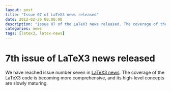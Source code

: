 ```yaml
---
layout: post
title: "Issue 07 of LaTeX3 news released"
date: 2012-02-26 00:00:00
description: "Issue 07 of the LaTeX3 news released. The coverage of the LaTeX3 code is becoming more comprehensive, and its high-level concepts are slowly maturing."
categories: news
tags: [latex3, latex-news]
---
```


# 7th issue of LaTeX3 news released

We have reached issue number seven in [LaTeX3 news]({{site.baseurl}}/news/latex3-news/). The coverage of the LaTeX3 code is becoming more comprehensive, and its high-level concepts are slowly maturing. 
